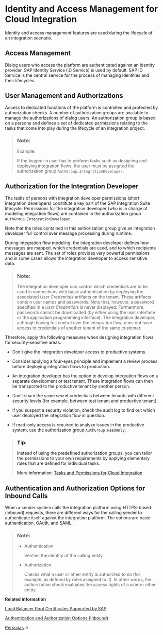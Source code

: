 <!-- loiof805b2275dd84dfca0e6e57c91d95e91 -->

# Identity and Access Management for Cloud Integration

Identity and access management features are used during the lifecycle of an integration scenario.



<a name="loiof805b2275dd84dfca0e6e57c91d95e91__section_xfg_5ww_vgb"/>

## Access Management

Dialog users who access the platform are authenticated against an identity provider. SAP Identity Service \(ID Service\) is used by default. SAP ID Service is the central service for the process of managing identities and their lifecycles.



<a name="loiof805b2275dd84dfca0e6e57c91d95e91__section_d2g_5ww_vgb"/>

## User Management and Authorizations

Access to dedicated functions of the platform is controlled and protected by authorization checks. A number of authorization groups are available to manage the authorizations of dialog users. An authorization group is based on a persona and defines a set of dedicated permissions relating to the tasks that come into play during the lifecycle of an integration project.

> ### Note:  
> Example:
> 
> If the logged-in user has to perform tasks such as designing and deploying integration flows, the user must be assigned the authorization group `AuthGroup.IntegrationDeveloper`.



## Authorization for the Integration Developer

The tasks of persons with integration developer permissions \(short: integration developers\) constitute a key part of the SAP Integration Suite lifecycle. Permissions for the integration developer \(who is in charge of modeling integration flows\) are contained in the authorization group `AuthGroup.IntegrationDeveloper`.

Note that the roles contained in this authorization group give an integration developer full control over message processing during runtime.

During integration flow modeling, the integration developer defines how messages are mapped, which credentials are used, and to which recipients messages are sent. The set of roles provides very powerful permissions and in some cases allows the integration developer to access sensitive data.

> ### Note:  
> The integration developer can control which credentials are to be used in connections with basic authentication by deploying the associated *User Credentials* artifacts on the tenant. These artifacts contain user names and passwords. Note that, however, a password specified in a *User Credentials* is never displayed. Furthermore, passwords cannot be downloaded \(by either using the user interface or the application programming interface\). The integration developer, although having full control over the integration flow, does not have access to credentials of another tenant of the same customer.

Therefore, apply the following measures when designing integration flows for security-sensitive areas:

-   Don't give the integration developer access to productive systems.

-   Consider applying a four-eyes principle and implement a review process before deploying integration flows to production.

-   An integration developer has the option to develop integration flows on a separate development or test tenant. These integration flows can then be transported to the productive tenant by another person.

-   Don’t share the same secret credentials between tenants with different security levels \(for example, between test tenant and productive tenant\).

-   If you suspect a security violation, check the audit log to find out which user deployed the integration flow in question.

-   If read-only access is required to analyze issues in the productive system, use the authorization group `AuthGroup.ReadOnly`.


> ### Tip:  
> Instead of using the predefined authorization groups, you can tailor the permissions to your own requirements by applying elementary roles that are defined for individual tasks.
> 
> More information: [Tasks and Permissions for Cloud Integration](tasks-and-permissions-for-cloud-integration-556d557.md)



<a name="loiof805b2275dd84dfca0e6e57c91d95e91__section_icg_5ww_vgb"/>

## Authentication and Authorization Options for Inbound Calls

When a sender system calls the integration platform using HTTPS-based \(inbound\) requests, there are different ways for the calling sender to authenticate itself against the integration platform. The options are basic authentication, OAuth, and SAML.

> ### Note:  
> -   Authentication
> 
>     Verifies the identity of the calling entity.
> 
> -   Authorization
> 
>     Checks what a user or other entity is authorized to do \(for example, as defined by roles assigned to it\). In other words, the authorization check evaluates the access rights of a user or other entity.

**Related Information**  


[Load Balancer Root Certificates Supported by SAP](../40-RemoteSystems/load-balancer-root-certificates-supported-by-sap-4509f60.md "The load balancer supports a certain list of root certificates.")

[Authentication and Authorization Options \(Inbound\)](../40-RemoteSystems/authentication-and-authorization-options-inbound-983f2a5.md "When a client calls a server using a secure communication channel, two different kinds of checks are performed subsequently.")

[Personas](https://help.sap.com/viewer/368c481cd6954bdfa5d0435479fd4eaf/Cloud/en-US/4b4ba1c553474259b5be661f4ef0702c.html "When you perform user management tasks using SAP BTP cockpit, you find a set of predefined roles that you can assign to users of the account. According to the main tasks associated with integration projects, these roles are associated to certain persona relevant for an integration project.") :arrow_upper_right:

